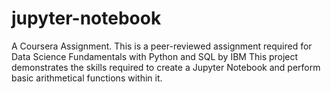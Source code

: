 # jupyter-notebook
A Coursera  Assignment.
This is a peer-reviewed assignment required for Data Science Fundamentals with Python and SQL by IBM
This project demonstrates the skills required to create a Jupyter Notebook and perform basic arithmetical functions within it.
